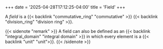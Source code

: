 +++
date = '2025-04-28T17:12:25-04:00'
title = 'Field'
+++

A _field_ is a {{< backlink "commutative_ring" "commutative" >}}
{{< backlink "division_ring" "division ring" >}}.

{{< sidenote "remark" >}}
A field can also be defined as an {{< backlink "integral_domain"
"integral domain" >}} in which every element is a {{< backlink "unit" "unit">}}.
{{< /sidenote >}}
